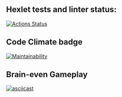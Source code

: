 ## Hexlet tests and linter status:
[![Actions Status](https://github.com/dinikoff/python-project-49/workflows/hexlet-check/badge.svg)](https://github.com/dinikoff/python-project-49/actions)

## Code Climate badge

[![Maintainability](https://api.codeclimate.com/v1/badges/b61fe7c550b5fd174317/maintainability)](https://codeclimate.com/github/dinikoff/python-project-49/maintainability)

## Brain-even Gameplay

[![asciicast](https://asciinema.org/a/Owl295uZT8RzWCniGgy0A7QSA.svg)](https://asciinema.org/a/Owl295uZT8RzWCniGgy0A7QSA)